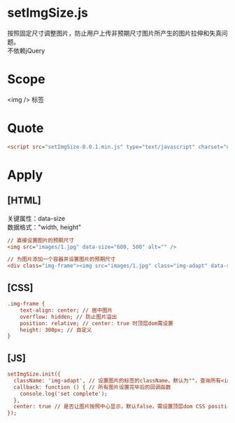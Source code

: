 # setImgSize.js
按照固定尺寸调整图片，防止用户上传非预期尺寸图片所产生的图片拉伸和失真问题。<br />
不依赖jQuery
# Scope
&lt;img /&gt; 标签
# Quote
```ini
<script src="setImgSize-0.0.1.min.js" type="text/javascript" charset="utf-8"></script>
```
# Apply
## [HTML]
关键属性：data-size <br />
数据格式："width, height"
```ini
// 直接设置图片的预期尺寸
<img src="images/1.jpg" data-size="600, 500" alt="" />

// 为图片添加一个容器并设置图片的预期尺寸
<div class="img-frame"><img src="images/1.jpg" class="img-adapt" data-size="600, 500" alt="" /></div>
```

## [CSS]
```ini
.img-frame {
	text-align: center; // 居中图片
	overflow: hidden; // 防止图片溢出
	position: relative; // center: true 时顶层dom需设置
	height: 300px; // 自定义
}
```
## [JS]
```ini
setImgSize.init({
  className: 'img-adapt', // 设置图片的标签的className，默认为""，查询所有<img />标签
  callback: function () { // 所有图片设置完毕后的回调函数
    console.log('set complete');
  },
  center: true // 是否让图片按照中心显示，默认false，需设置顶层dom CSS position: relative
});
```



